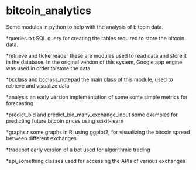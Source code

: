 # bitcoin_analytics
Some modules in python to help with the analysis of bitcoin data.

*queries.txt
SQL query for creating the tables required to store the bitcoin data.

*retrieve and tickerreader
these are modules used to read data and store it in the database. In the original version of this system, Google app engine
was used in order to store the data

*bcclass and bcclass_notepad
the main class of this module, used to retrieve and visualize data

*analysis
an early version implementation of some some simple metrics for forecasting

*predict_bid and predict_bid_many_exchange_input
some examples for predicting future bitcoin prices using scikit-learn

*graphs.r
some graphs in R, using ggplot2, for visualizing the bitcoin spread between different exchanges

*tradebot
early version of a bot used for algorithmic trading

*api_something
classes used for accessing the APIs of various exchanges

